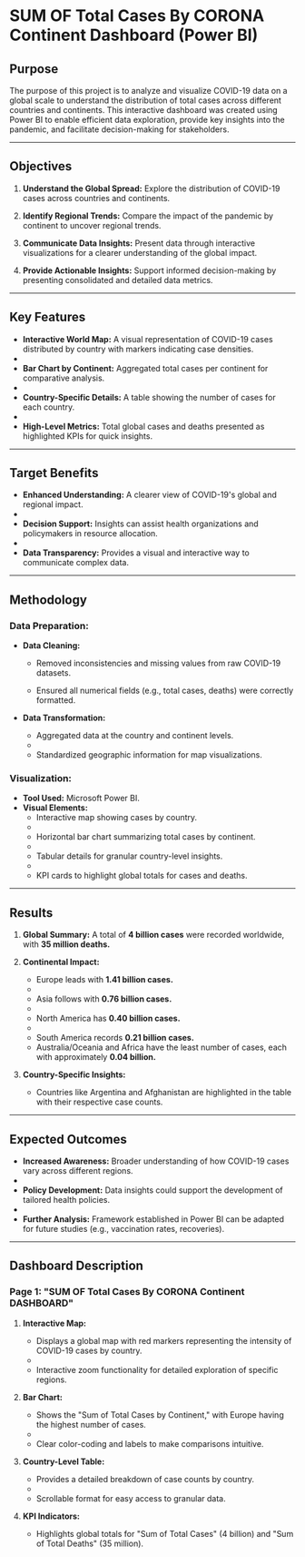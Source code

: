 # SUM OF Total Cases By CORONA Continent Dashboard (Power BI)

## Purpose
The purpose of this project is to analyze and visualize COVID-19 data on a global scale to understand the distribution of total cases across different countries and continents. This interactive dashboard was created using Power BI to enable efficient data exploration, provide key insights into the pandemic, and facilitate decision-making for stakeholders.

---

## Objectives
1. **Understand the Global Spread:** Explore the distribution of COVID-19 cases across countries and continents.
   
2. **Identify Regional Trends:** Compare the impact of the pandemic by continent to uncover regional trends.
 
3. **Communicate Data Insights:** Present data through interactive visualizations for a clearer understanding of the global impact.
 
4. **Provide Actionable Insights:** Support informed decision-making by presenting consolidated and detailed data metrics.

---

## Key Features
- **Interactive World Map:** A visual representation of COVID-19 cases distributed by country with markers indicating case densities.
- 
- **Bar Chart by Continent:** Aggregated total cases per continent for comparative analysis.
- 
- **Country-Specific Details:** A table showing the number of cases for each country.
- 
- **High-Level Metrics:** Total global cases and deaths presented as highlighted KPIs for quick insights.

---

## Target Benefits
- **Enhanced Understanding:** A clearer view of COVID-19's global and regional impact.
- 
- **Decision Support:** Insights can assist health organizations and policymakers in resource allocation.
- 
- **Data Transparency:** Provides a visual and interactive way to communicate complex data.

---

## Methodology
### Data Preparation:
- **Data Cleaning:**
  - Removed inconsistencies and missing values from raw COVID-19 datasets.
    
  - Ensured all numerical fields (e.g., total cases, deaths) were correctly formatted.

- **Data Transformation:**
  - Aggregated data at the country and continent levels.
  - 
  - Standardized geographic information for map visualizations.

### Visualization:
- **Tool Used:** Microsoft Power BI.
- **Visual Elements:**
  - Interactive map showing cases by country.
  - 
  - Horizontal bar chart summarizing total cases by continent.
  - 
  - Tabular details for granular country-level insights.
  - 
  - KPI cards to highlight global totals for cases and deaths.

---

## Results
1. **Global Summary:** A total of **4 billion cases** were recorded worldwide, with **35 million deaths.**
2. **Continental Impact:**
   - Europe leads with **1.41 billion cases.**
   - 
   - Asia follows with **0.76 billion cases.**
   - 
   - North America has **0.40 billion cases.**
   - 
   - South America records **0.21 billion cases.**
   - Australia/Oceania and Africa have the least number of cases, each with approximately **0.04 billion.**

3. **Country-Specific Insights:**
   - Countries like Argentina and Afghanistan are highlighted in the table with their respective case counts.

---

## Expected Outcomes
- **Increased Awareness:** Broader understanding of how COVID-19 cases vary across different regions.
- 
- **Policy Development:** Data insights could support the development of tailored health policies.
- 
- **Further Analysis:** Framework established in Power BI can be adapted for future studies (e.g., vaccination rates, recoveries).

---

## Dashboard Description
### Page 1: "SUM OF Total Cases By CORONA Continent DASHBOARD"
1. **Interactive Map:**
   - Displays a global map with red markers representing the intensity of COVID-19 cases by country.
   - 
   - Interactive zoom functionality for detailed exploration of specific regions.

2. **Bar Chart:**
   - Shows the "Sum of Total Cases by Continent," with Europe having the highest number of cases.
   - 
   - Clear color-coding and labels to make comparisons intuitive.

3. **Country-Level Table:**
   - Provides a detailed breakdown of case counts by country.
   - 
   - Scrollable format for easy access to granular data.

4. **KPI Indicators:**
   - Highlights global totals for "Sum of Total Cases" (4 billion) and "Sum of Total Deaths" (35 million).

